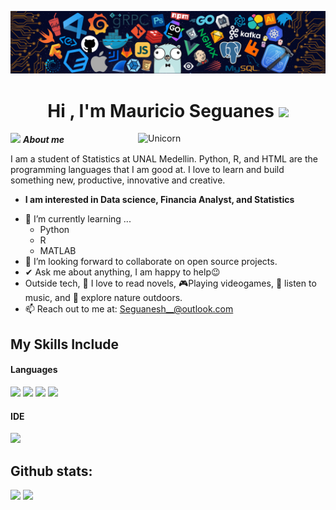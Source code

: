 <p align="center"><img src="https://raw.githubusercontent.com/KevinPatel04/KevinPatel04/master/header.png"></p>
<h1 align="center">Hi , I'm Mauricio Seguanes <img src="https://media.giphy.com/media/hvRJCLFzcasrR4ia7z/giphy.gif" width="35"></h1>

<img align="right" width=300px alt="Unicorn" src="https://c.tenor.com/GN73MKBawZYAAAAi/busy-cute.gif" />

 <img src="https://media.giphy.com/media/ObNTw8Uzwy6KQ/giphy.gif" width="30px">&nbsp;***About me***

I am a student of Statistics at UNAL Medellin. Python, R, and HTML are the programming languages that I am good at. I love to learn and build something new, productive, innovative and creative.
* **I am interested in Data science, Financia Analyst, and Statistics**
- 🌱 I’m currently learning ...
  - Python
  - R
  - MATLAB
- 👯 I’m looking forward to collaborate on open source projects.
- ✔ Ask me about anything, I am happy to help😉<br>
- Outside tech, 📖 I love to read novels, 🎮Playing videogames, 🎵 listen to music, and 🌴 explore nature outdoors.
- 📫 Reach out to me at: <a href="Seguanesh__@outlook.com">Seguanesh__@outlook.com</a>

## My Skills Include

<h4> Languages </h4>
<span> 
  <img src="https://img.shields.io/badge/HTML5-E34F26?style=for-the-badge&logo=html5&logoColor=white">
  <img src="https://img.shields.io/badge/r-%23276DC3.svg?style=for-the-badge&logo=r&logoColor=white">
  <img src="https://img.shields.io/badge/power_bi-F2C811?style=for-the-badge&logo=powerbi&logoColor=black">
  <img src="https://img.shields.io/badge/python-3670A0?style=for-the-badge&logo=python&logoColor=ffdd54">
 
</span>

<h4> IDE </h4>
<span>
<img src="https://img.shields.io/badge/Visual_Studio_Code-0078D4?style=for-the-badge&logo=visual%20studio%20code&logoColor=white">

<h2>Github stats:</h2> 

[![](https://github-readme-stats.vercel.app/api?username=Gaussmause&show_icons=true&theme=tokyonight&hide_border=true&locale=en)](https://github.com/Gaussmause)
[![](https://github-readme-streak-stats.herokuapp.com/?user=Gaussmause&theme=material-palenight)](https://github.com/Gaussmause)
</div>
